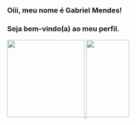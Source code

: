 ### Oiii, meu nome é Gabriel Mendes!
### Seja bem-vindo(a) ao meu perfil. 

<div>
  <a href="https://github.com/omgitsgm">
  <img height="180em" src="https://github-readme-stats.vercel.app/api?username=omgitsgm&show_icons=true&theme=dracula&include_all_commits=true&count_private=true"/>
  <img height="180em" width="100em" src="https://github-readme-stats.vercel.app/api/top-langs/?username=omgitsgm&layout=compact&langs_count=7&theme=dracula"/>
</div>
